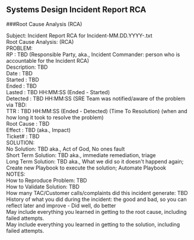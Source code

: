 
## Systems Design Incident Report RCA

###Root Cause Analysis (RCA)

Subject: Incident Report RCA for Incident-MM.DD.YYYY-<description>.txt<br>
Root Cause Analysis: (RCA)<br>
  PROBLEM:<br>
    RP         : TBD (Responsible Party, aka., Incident Commander: person who is accountable for the Incident RCA)<br>
    Description: TBD<br>
    Date       : TBD<br>
    Started    : TBD<br>
    Ended      : TBD<br>
    Lasted     : TBD HH:MM:SS (Ended - Started)<br>
    Detected   : TBD HH:MM:SS (SRE Team was notified/aware of the problem via TBD:<br>
    TTR        : TBD HH:MM:SS (Ended - Detected) (Time To Resolution) (when and how long it took to resolve the problem)<br>
    Root Cause : TBD<br>
    Effect     : TBD (aka., Impact)<br>
    Ticket#    : TBD<br> 
  SOLUTION:<br>
    No Solution: TBD aka., Act of God, No ones fault<br>
    Short Term Solution: TBD aka., immediate remediation, triage<br>
    Long  Term Solution: TBD aka., What we did so it doesn't happend again; Create new Playbook to execute the solution; Automate Playbook<br>
  NOTES:<br>
    How to Reproduce Problem: TBD<br>
    How to Validate Solution: TBD<br>
    How many TAC/Customer calls/complaints did this incident generate: TBD<br>
    History of what you did during the incident: the good and bad, so you can reflect later and improve - Did well, do better<br>
      May include everything you learned in getting to the root cause, including failed attempts.<br>
      May include everything you learned in getting to the solution, including failed attempts.<br>

